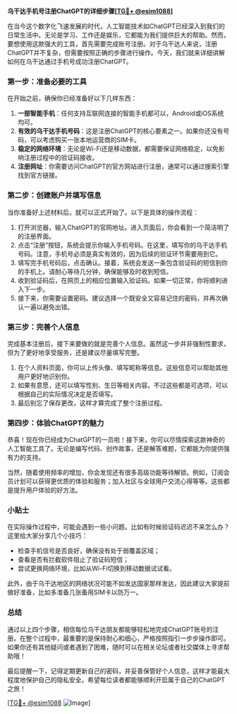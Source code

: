 **乌干达手机号注册ChatGPT的详细步骤[[TG💪+ @esim1088](https://t.me/s/esim1088)]**

在当今这个数字化飞速发展的时代，人工智能技术如ChatGPT已经深入到我们的日常生活中。无论是学习、工作还是娱乐，它都能为我们提供巨大的帮助。然而，要想使用这款强大的工具，首先需要完成账号注册。对于乌干达人来说，注册ChatGPT并不复杂，但需要按照正确的步骤进行操作。今天，我们就来详细讲解如何在乌干达通过手机号成功注册ChatGPT。

### 第一步：准备必要的工具

在开始之前，确保你已经准备好以下几样东西：

1. **一部智能手机**：任何支持互联网连接的智能手机都可以，Android或iOS系统均可。
2. **有效的乌干达手机号码**：这是注册ChatGPT的核心要素之一。如果你还没有号码，可以考虑购买一张本地运营商的SIM卡。
3. **稳定的网络环境**：无论是Wi-Fi还是移动数据，都需要保证网络稳定，以免影响注册过程中的验证码接收。
4. **注册网址**：你需要访问ChatGPT的官方网站进行注册，通常可以通过搜索引擎找到官方链接。

### 第二步：创建账户并填写信息

当你准备好上述材料后，就可以正式开始了。以下是具体的操作流程：

1. 打开浏览器，输入ChatGPT的官网地址。进入页面后，你会看到一个简洁明了的注册界面。
2. 点击“注册”按钮，系统会提示你输入手机号码。在这里，填写你的乌干达手机号码。注意，手机号必须是真实有效的，因为后续的验证环节需要用到它。
3. 填写完手机号码后，点击确认。接着，系统会发送一条包含验证码的短信到你的手机上。请耐心等待几分钟，确保能够及时收到短信。
4. 收到验证码后，在网页上的相应位置输入验证码。如果一切正常，你将顺利进入下一步。
5. 接下来，你需要设置密码。建议选择一个既安全又容易记住的密码，并再次确认一遍以避免出错。

### 第三步：完善个人信息

完成基本注册后，接下来要做的就是完善个人信息。虽然这一步并非强制性要求，但为了更好地享受服务，还是建议尽量填写完整。

1. 在个人资料页面，你可以上传头像、填写昵称等信息。这些信息可以帮助其他用户更好地识别你。
2. 如果有意愿，还可以填写性别、生日等相关内容。不过这些都是可选项，可以根据自己的实际情况决定是否填写。
3. 最后别忘了保存更改，这样才算完成了整个注册过程。

### 第四步：体验ChatGPT的魅力

恭喜！现在你已经成为ChatGPT的一员啦！接下来，你可以尽情探索这款神奇的人工智能工具了。无论是编写代码、创作故事，还是解答难题，它都能为你提供强有力的支持。

当然，随着使用频率的增加，你会发现还有很多高级功能等待解锁。例如，订阅会员计划可以获得更优质的体验和服务；加入社区与全球用户交流心得等等。这些都是提升用户体验的好方法。

### 小贴士

在实际操作过程中，可能会遇到一些小问题。比如有时候验证码迟迟不来怎么办？这里给大家分享几个小技巧：

- 检查手机信号是否良好，确保没有处于弱覆盖区域；
- 查看是否有拦截软件阻止了验证码短信；
- 尝试更换网络环境，比如从Wi-Fi切换到移动数据试试看。

此外，由于乌干达地区的网络状况可能不如发达国家那样发达，因此建议大家提前做好准备，比如多准备几张备用SIM卡以防万一。

### 总结

通过以上四个步骤，相信每位乌干达朋友都能够轻松地完成ChatGPT账号的注册。在整个过程中，最重要的是保持耐心和细心，严格按照指引一步步操作即可。如果你还有其他疑问或者遇到了困难，随时可以在相关论坛或者社交媒体上寻求帮助哦！

最后提醒一下，记得定期更新自己的密码，并妥善保管好个人信息，这样才能最大程度地保护自己的隐私安全。希望每位读者都能够顺利开启属于自己的ChatGPT之旅！

[[TG💪+ @esim1088](https://t.me/s/esim1088) ![Image](https://i.postimg.cc/4NQfJmqS/Snipaste-2025-05-13-00-14-12.png)]